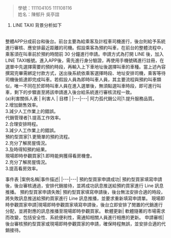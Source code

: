 
>學號：111104105 111108116
><br />
>姓名：陳郁升 吳亭誼
><br />

1. LINE TAXI 背景分析如下
<br/>
整體APP分成前台和後台。前台主要為給乘客及計程車司機進行，後台則給予系統進行審核、應安排最近距離的司機。假設乘客為預約叫車，在前台的整體流程中，乘客須在叫車前於預約時間前 30 分鐘進行申請。申請方式為打開 LINE 後，加入LINE TAXI帳號。進入APP後，需先進行身分驗證，再使用手機號碼進行註冊，在選單中先選擇需要的預約時段，再輸入上下車地址後選擇叫車的車種。當上述內容撰寫完畢需綁定付款方式，送出後系統依乘客選擇時段、地址安排司機，乘客等待司機後抵達即完成叫車。若假設人員為即時叫車人員，其主要流程與預約叫車類似，唯一不同在於即時叫車人員在進入選單後，無須點選叫車時段，即可進行叫車，剩下的步驟直至將該申請進入後台給系統進行審核流程一致。
<br/>
(a)利害關係人表
| 利害人 | 目標 |  
|---|---|
阿力孤代銷公司|1.提升服務品質。<br/>2.增加銷售效率。<br/>3.減少人工作業上的錯誤。<br/>
代銷管理者|1.提高工作效率。<br/>2.合理安排時程。<br/>3.減少人工作業上的錯誤。<br/>
預約型買家|1.更簡單的預約流程。<br/>2.充分了解房屋情況。<br/>3.及時得知預約結果。<br/>
現場即時參觀買家|1.即時能夠獲得看房機會。<br/>2.充分了解房屋情況。<br/>3.提高看房效率。<br/>

事件表
|案例名稱|事件描述|
|---|---|
預約型買家申請成功|	預約型買家填寫申請後，後台審核通過，安排代銷接待，並將成功訊息推送給預約買家進行 Line 訊息推播。
預約型買家申請失敗|	預約型買家填寫申請後，後台無法安排合適的時段，將失敗訊息推送給預約買家進行 Line 訊息推播，並要求重新填寫申請單。
現場即時參觀買家申請|現場即時參觀買家填寫申請後，後台立即安排了閒置的代銷進行分配，並將對應的訊息推播至現場即時參觀買家。
軟體更新|	軟體隨著的市場需求而改變，包括安全性、系統便利性，需通知相關人員進行相應的更新。
申請審核|  後台審核預約型買家或現場即時參觀買家的申請，確保時程無誤，並安排合適的代銷接待。